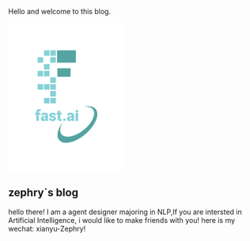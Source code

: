 Hello and welcome to this blog. 

![Image of fast.ai logo](images/logo.png)

## zephry`s blog
  hello there! I am a agent designer majoring in NLP,If you are intersted in Artificial Intelligence, i would like to make friends with you! here is my wechat: xianyu-Zephry!


